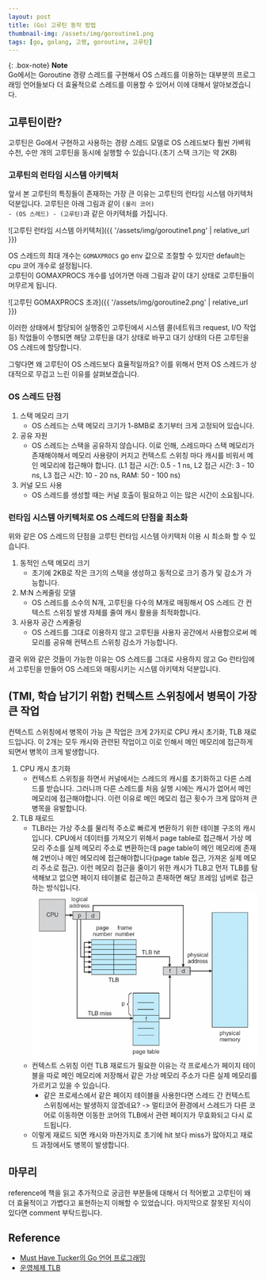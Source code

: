 ```yaml
---
layout: post
title: (Go) 고루틴 동작 방법 
thumbnail-img: /assets/img/goroutine1.png
tags: [go, golang, 고랭, goroutine, 고루틴]
---
```


{: .box-note}
**Note**  
Go에서는 Goroutine 경량 스레드를 구현해서 OS 스레드를 이용하는 대부분의 프로그래밍 언어들보다 더 효율적으로 스레드를 이용할 수 있어서 이에 대해서 알아보겠습니다.

## 고루틴이란?
고루틴은 Go에서 구현하고 사용하는 경량 스레드 모델로 OS 스레드보다 훨씬 가벼워 수천, 수만 개의 고루틴을 동시에 실행할 수 있습니다.(초기 스택 크기는 약 2KB)  
### 고루틴의 런타임 시스템 아키텍처
앞서 본 고루틴의 특징들이 존재하는 가장 큰 이유는 고루틴의 런타임 시스템 아키텍처 덕분입니다. 고루틴은 아래 그림과 같이 <code>(물리 코어) - (OS 스레드) - (고루틴)</code>과 같은 아키텍처를 가집니다.  

![고루틴 런타임 시스템 아키텍처]({{ '/assets/img/goroutine1.png' | relative_url }})  

OS 스레드의 최대 개수는 <code>GOMAXPROCS</code> go env 값으로 조절할 수 있지만 default는 cpu 코어 개수로 설정됩니다.  
고루틴이 GOMAXPROCS 개수를 넘어가면 아래 그림과 같이 대기 상태로 고루틴들이 머무르게 됩니다.  

![고루틴 GOMAXPROCS 초과]({{ '/assets/img/goroutine2.png' | relative_url }})  

이러한 상태에서 할당되어 실행중인 고루틴에서 시스템 콜(네트워크 request, I/O 작업 등) 작업들이 수행되면 해당 고루틴을 대기 상태로 바꾸고 대기 상태의 다른 고루틴을 OS 스레드에 할당합니다.  

그렇다면 왜 고루틴이 OS 스레드보다 효율적일까요? 이를 위해서 먼저 OS 스레드가 상대적으로 무겁고 느린 이유를 살펴보겠습니다.

### OS 스레드 단점
1. 스택 메모리 크기
	- OS 스레드는 스택 메모리 크기가 1-8MB로 초기부터 크게 고정되어 있습니다.
2. 공유 자원
	- OS 스레드는 스택을 공유하지 않습니다. 이로 인해, 스레드마다 스택 메모리가 존재해야해서 메모리 사용량이 커지고 컨텍스트 스위칭 마다 캐시를 비워서 메인 메모리에 접근해야 합니다. (L1 접근 시간: 0.5 - 1 ns, L2 접근 시간: 3 - 10 ns, L3 접근 시간: 10 - 20 ns, RAM: 50 - 100 ns)
3. 커널 모드 사용
	- OS 스레드를 생성할 때는 커널 호출이 필요하고 이는 많은 시간이 소요됩니다.

### 런타임 시스템 아키텍처로 OS 스레드의 단점을 최소화 
위와 같은 OS 스레드의 단점을 고루틴 런타임 시스템 아키텍처 이용 시 최소화 할 수 있습니다.
1. 동적인 스택 메모리 크기
	- 초기에 2KB로 작은 크기의 스택을 생성하고 동적으로 크기 증가 및 감소가 가능합니다.
2. M:N 스케줄링 모델
	- OS 스레드를 소수의 N개, 고루틴을 다수의 M개로 매핑해서 OS 스레드 간 컨텍스트 스위칭 발생 자체를 줄여 캐시 활용을 최적화합니다.
3. 사용자 공간 스케줄링
	- OS 스레드를 그대로 이용하지 않고 고루틴을 사용자 공간에서 사용함으로써 메모리를 공유해 컨텍스트 스위칭 감소가 가능합니다.  

결국 위와 같은 것들이 가능한 이유는 OS 스레드를 그대로 사용하지 않고 Go 런타임에서 고루틴을 만들어 OS 스레드와 매핑시키는 시스템 아키텍처 덕분입니다.

## (TMI, 학습 남기기 위함) 컨텍스트 스위칭에서 병목이 가장 큰 작업
컨텍스트 스위칭에서 병목이 가능 큰 작업은 크게 2가지로 CPU 캐시 초기화, TLB 재로드입니다. 이 2개는 모두 캐시와 관련된 작업이고 이로 인해서 메인 메모리에 접근하게 되면서 병목이 크게 발생합니다.  
1. CPU 캐시 초기화
	- 컨텍스트 스위칭을 하면서 커널에서는 스레드의 캐시를 초기화하고 다른 스레드를 받습니다. 그러니까 다른 스레드를 처음 실행 시에는 캐시가 없어서 메인 메모리에 접근해야합니다. 이런 이유로 메인 메모리 접근 횟수가 크게 많아져 큰 병목을 유발합니다.
2. TLB 재로드
	- TLB라는 가상 주소를 물리적 주소로 빠르게 변환하기 위한 테이블 구조의 캐시입니다. CPU에서 데이터를 가져오기 위해서 page table로 접근해서 가상 메모리 주소를 실제 메모리 주소로 변환하는데 page table이 메인 메모리에 존재해 2번이나 메인 메모리에 접근해야합니다(page table 접근, 가져온 실제 메모리 주소로 접근). 이런 메모리 접근을 줄이기 위한 캐시가 TLB고 먼저 TLB를 탐색해보고 없으면 페이지 테이블로 접근하고 존재하면 해당 프레임 넘버로 접근하는 방식입니다.
	![TLB 흐름](/assets/img/goroutine3.png)
	- 컨텍스트 스위칭 이런 TLB 재로드가 필요한 이유는 각 프로세스가 페이지 테이블을 따로 메인 메모리에 저장해서 같은 가상 메모리 주소가 다른 실제 메모리를 가르키고 있을 수 있습니다.
		- 같은 프로세스에서 같은 페이지 테이블을 사용한다면 스레드 간 컨텍스트 스위칭에서는 발생하지 않겠네요? -> 멀티코어 환경에서 스레드가 다른 코어로 이동하면 이동한 코어의 TLB에서 관련 페이지가 무효화되고 다시 로드됩니다.
	- 이렇게 재로드 되면 캐시와 마찬가지로 초기에 hit 보다 miss가 많아지고 재로드 과정에서도 병목이 발생합니다.

## 마무리
reference에 책을 읽고 추가적으로 궁금한 부분들에 대해서 더 적어봤고 고루틴이 왜 더 효율적이고 가볍다고 표현하는지 이해할 수 있었습니다. 마지막으로 잘못된 지식이 있다면 comment 부탁드립니다.

## Reference
- [Must Have Tucker의 Go 언어 프로그래밍](https://m.yes24.com/Goods/Detail/131045006)
- [운영체제 TLB](https://wpaud16.tistory.com/entry/%EC%9A%B4%EC%98%81%EC%B2%B4%EC%A0%9C-TLB)
